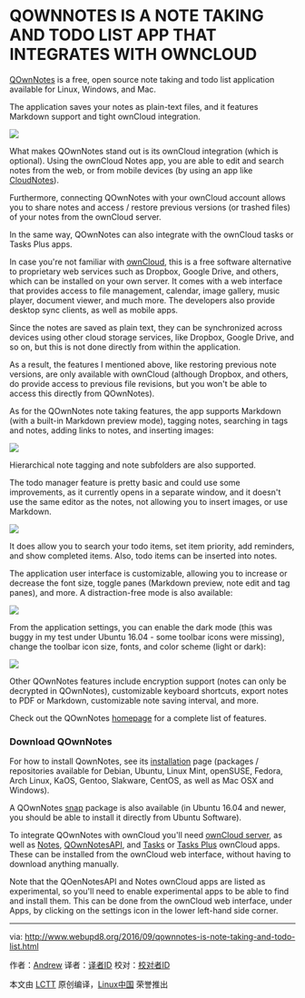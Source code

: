 QOWNNOTES IS A NOTE TAKING AND TODO LIST APP THAT INTEGRATES WITH OWNCLOUD
===============

[QOwnNotes][1] is a free, open source note taking and todo list application available for Linux, Windows, and Mac. 

The application saves your notes as plain-text files, and it features Markdown support and tight ownCloud integration.

![](https://2.bp.blogspot.com/-a2vsrOG0zFk/V81gyHWlaaI/AAAAAAAAYZs/uzY16JtNcT8bnje1rTKJx1135WueY6V9gCLcB/s400/qownnotes.png)

What makes QOwnNotes stand out is its ownCloud integration (which is optional). Using the ownCloud Notes app, you are able to edit and search notes from the web, or from mobile devices (by using an app like [CloudNotes][2]). 

Furthermore, connecting QOwnNotes with your ownCloud account allows you to share notes and access / restore previous versions (or trashed files) of your notes from the ownCloud server.

In the same way, QOwnNotes can also integrate with the ownCloud tasks or Tasks Plus apps.

In case you're not familiar with [ownCloud][3], this is a free software alternative to proprietary web services such as Dropbox, Google Drive, and others, which can be installed on your own server. It comes with a web interface that provides access to file management, calendar, image gallery, music player, document viewer, and much more. The developers also provide desktop sync clients, as well as mobile apps.

Since the notes are saved as plain text, they can be synchronized across devices using other cloud storage services, like Dropbox, Google Drive, and so on, but this is not done directly from within the application. 

As a result, the features I mentioned above, like restoring previous note versions, are only available with ownCloud (although Dropbox, and others, do provide access to previous file revisions, but you won't be able to access this directly from QOwnNotes).

As for the QOwnNotes note taking features, the app supports Markdown (with a built-in Markdown preview mode), tagging notes, searching in tags and notes, adding links to notes, and inserting images:

![](https://4.bp.blogspot.com/-SuBhC43gzkY/V81oV7-zLBI/AAAAAAAAYZ8/l6nLQQSUv34Y7op_Xrma8XYm6EdWrhbIACLcB/s400/qownnotes_2.png)

Hierarchical note tagging and note subfolders are also supported. 

The todo manager feature is pretty basic and could use some improvements, as it currently opens in a separate window, and it doesn't use the same editor as the notes, not allowing you to insert images, or use Markdown. 

![](https://3.bp.blogspot.com/-AUeyZS3s_ck/V81opialKtI/AAAAAAAAYaA/xukIiZZUdNYBVZ92xgKEsEFew7q961CDwCLcB/s400/qownnotes-tasks.png)

It does allow you to search your todo items, set item priority, add reminders, and show completed items. Also, todo items can be inserted into notes.

The application user interface is customizable, allowing you to increase or decrease the font size, toggle panes (Markdown preview, note edit and tag panes), and more. A distraction-free mode is also available:

![](https://4.bp.blogspot.com/-Pnzw1wZde50/V81rrE6mTWI/AAAAAAAAYaM/0UZnH9ktbAgClkuAk1g6fgXK87kB_Bh0wCLcB/s400/qownnotes-distraction-free.png)

From the application settings, you can enable the dark mode (this was buggy in my test under Ubuntu 16.04 - some toolbar icons were missing), change the toolbar icon size, fonts, and color scheme (light or dark):

![](https://1.bp.blogspot.com/-K1MGlXA8sxs/V81rv3fwL6I/AAAAAAAAYaQ/YDhhhnbJ9gY38B6Vz1Na_pHLCjLHhPWiwCLcB/s400/qownnotes-settings.png)

Other QOwnNotes features include encryption support (notes can only be decrypted in QOwnNotes), customizable keyboard shortcuts, export notes to PDF or Markdown, customizable note saving interval, and more.

Check out the QOwnNotes [homepage][11] for a complete list of features.


### Download QOwnNotes


For how to install QownNotes, see its [installation][4] page (packages / repositories available for Debian, Ubuntu, Linux Mint, openSUSE, Fedora, Arch Linux, KaOS, Gentoo, Slakware, CentOS, as well as Mac OSX and Windows).

A QOwnNotes [snap][5] package is also available (in Ubuntu 16.04 and newer, you should be able to install it directly from Ubuntu Software).

To integrate QOwnNotes with ownCloud you'll need [ownCloud server][6], as well as [Notes][7], [QOwnNotesAPI][8], and [Tasks][9] or [Tasks Plus][10] ownCloud apps. These can be installed from the ownCloud web interface, without having to download anything manually.

Note that the QOenNotesAPI and Notes ownCloud apps are listed as experimental, so you'll need to enable experimental apps to be able to find and install them. This can be done from the ownCloud web interface, under Apps, by clicking on the settings icon in the lower left-hand side corner.


--------------------------------------------------------------------------------

via: http://www.webupd8.org/2016/09/qownnotes-is-note-taking-and-todo-list.html

作者：[Andrew][a]
译者：[译者ID](https://github.com/译者ID)
校对：[校对者ID](https://github.com/校对者ID)

本文由 [LCTT](https://github.com/LCTT/TranslateProject) 原创编译，[Linux中国](https://linux.cn/) 荣誉推出

[a]: http://www.webupd8.org/p/about.html
[1]: http://www.qownnotes.org/
[2]: http://peterandlinda.com/cloudnotes/
[3]: https://owncloud.org/
[11]: http://www.qownnotes.org/
[4]: http://www.qownnotes.org/installation
[5]: https://uappexplorer.com/app/qownnotes.pbek
[6]: https://download.owncloud.org/download/repositories/stable/owncloud/
[7]: https://github.com/owncloud/notes
[8]: https://github.com/pbek/qownnotesapi
[9]: https://apps.owncloud.com/content/show.php/Tasks?content=164356
[10]: https://apps.owncloud.com/content/show.php/Tasks+Plus?content=170561
